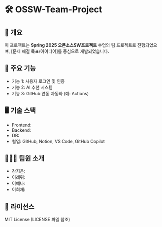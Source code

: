 # 🛠️ OSSW-Team-Project

## 📌 개요
이 프로젝트는 **Spring 2025 오픈소스SW프로젝트** 수업의 팀 프로젝트로 진행되었으며, [문제 해결 목표/아이디어]를 중심으로 개발되었습니다.

## 🚀 주요 기능
- 기능 1: 사용자 로그인 및 인증
- 기능 2: AI 추천 시스템
- 기능 3: GitHub 연동 자동화 (예: Actions)

## 🖥️ 기술 스택
- Frontend:
- Backend:
- DB:
- 협업: GitHub, Notion, VS Code, GitHub Copilot

## 🧑‍🤝‍🧑 팀원 소개
- 강지은:
- 이레뒤:
- 이예나:
- 이희재:

## 📃 라이선스
MIT License (LICENSE 파일 참조)
